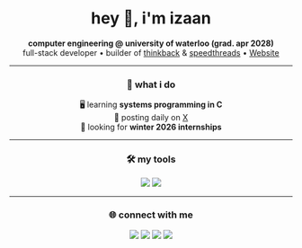 <h1 align="center">hey 👋, i'm izaan</h1>

<div align="center">
  <b>computer engineering @ university of waterloo (grad. apr 2028)</b><br/>
  full-stack developer • builder of <a href="https://thinkbackai.ca">thinkback</a> & <a href="https://izaanqaiser.github.io/speed-threads/">speedthreads</a> • <a href="https://izaanqaiser.github.io/personal-website/">Website</a>
</div>

---

<div align="center">

### 🚀 what i do  

🖥️ learning **systems programming in C**  
🧵 posting daily on <a href="https://x.com/1zaanq">X</a>  
📌 looking for **winter 2026 internships**  

</div>

---

<div align="center">

### 🛠️ my tools  

<img src="https://skillicons.dev/icons?i=react,js,ts,python,next,express,nodejs" />
<img src="https://skillicons.dev/icons?i=npm,html,css,c,cpp,cs,git,pip" /><br/>

</div>

---

<div align="center">

### 🌐 connect with me  

<a href="mailto:izaans.email@gmail.com"><img src="https://skillicons.dev/icons?i=gmail" /></a>
<a href="https://www.linkedin.com/in/izaanq/"><img src="https://skillicons.dev/icons?i=linkedin" /></a>
<a href="https://www.instagram.com/izaan.qaiser/"><img src="https://skillicons.dev/icons?i=instagram" /></a>
<a href="https://x.com/1zaanq"><img src="https://skillicons.dev/icons?i=twitter" /></a>

</div>

</div>
